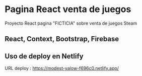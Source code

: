 # Pagina React venta de juegos

Proyecto React pagina "FICTICIA" sobre venta de juegos Steam

## React, Context, Bootstrap, Firebase
## Uso de deploy en Netlify

URL deploy : https://modest-yalow-f696c0.netlify.app/